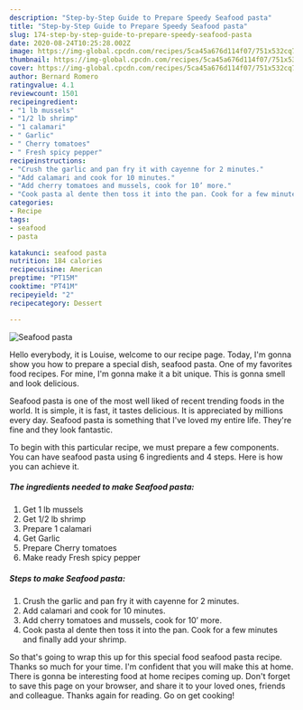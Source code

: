 ```yaml
---
description: "Step-by-Step Guide to Prepare Speedy Seafood pasta"
title: "Step-by-Step Guide to Prepare Speedy Seafood pasta"
slug: 174-step-by-step-guide-to-prepare-speedy-seafood-pasta
date: 2020-08-24T10:25:28.002Z
image: https://img-global.cpcdn.com/recipes/5ca45a676d114f07/751x532cq70/seafood-pasta-recipe-main-photo.jpg
thumbnail: https://img-global.cpcdn.com/recipes/5ca45a676d114f07/751x532cq70/seafood-pasta-recipe-main-photo.jpg
cover: https://img-global.cpcdn.com/recipes/5ca45a676d114f07/751x532cq70/seafood-pasta-recipe-main-photo.jpg
author: Bernard Romero
ratingvalue: 4.1
reviewcount: 1501
recipeingredient:
- "1 lb mussels"
- "1/2 lb shrimp"
- "1 calamari"
- " Garlic"
- " Cherry tomatoes"
- " Fresh spicy pepper"
recipeinstructions:
- "Crush the garlic and pan fry it with cayenne for 2 minutes."
- "Add calamari and cook for 10 minutes."
- "Add cherry tomatoes and mussels, cook for 10’ more."
- "Cook pasta al dente then toss it into the pan. Cook for a few minutes and finally add your shrimp."
categories:
- Recipe
tags:
- seafood
- pasta

katakunci: seafood pasta 
nutrition: 184 calories
recipecuisine: American
preptime: "PT15M"
cooktime: "PT41M"
recipeyield: "2"
recipecategory: Dessert

---
```



![Seafood pasta](https://img-global.cpcdn.com/recipes/5ca45a676d114f07/751x532cq70/seafood-pasta-recipe-main-photo.jpg)

Hello everybody, it is Louise, welcome to our recipe page. Today, I'm gonna show you how to prepare a special dish, seafood pasta. One of my favorites food recipes. For mine, I'm gonna make it a bit unique. This is gonna smell and look delicious.

Seafood pasta is one of the most well liked of recent trending foods in the world. It is simple, it is fast, it tastes delicious. It is appreciated by millions every day. Seafood pasta is something that I've loved my entire life. They're fine and they look fantastic.




To begin with this particular recipe, we must prepare a few components. You can have seafood pasta using 6 ingredients and 4 steps. Here is how you can achieve it.

<!--inarticleads1-->

##### The ingredients needed to make Seafood pasta:

1. Get 1 lb mussels
1. Get 1/2 lb shrimp
1. Prepare 1 calamari
1. Get  Garlic
1. Prepare  Cherry tomatoes
1. Make ready  Fresh spicy pepper




<!--inarticleads2-->

##### Steps to make Seafood pasta:

1. Crush the garlic and pan fry it with cayenne for 2 minutes.
1. Add calamari and cook for 10 minutes.
1. Add cherry tomatoes and mussels, cook for 10’ more.
1. Cook pasta al dente then toss it into the pan. Cook for a few minutes and finally add your shrimp.




So that's going to wrap this up for this special food seafood pasta recipe. Thanks so much for your time. I'm confident that you will make this at home. There is gonna be interesting food at home recipes coming up. Don't forget to save this page on your browser, and share it to your loved ones, friends and colleague. Thanks again for reading. Go on get cooking!
